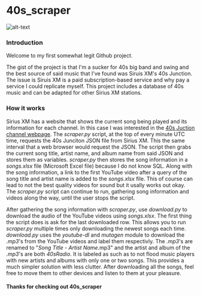 # 40s_scraper
![alt-text](https://images-na.ssl-images-amazon.com/images/I/515VwQP5F6L._SX355_.jpg)

### Introduction

 Welcome to my first somewhat legit Github project.  
 
The gist of the project is that I'm a sucker for 40s big band and swing and the best source of said music that I've found was Siruis XM's 40s Junction.  The issue is Siruis XM is a paid subscription-based service and why pay a service I could replicate myself.  This project includes a database of 40s music and can be adapted for other Sirius XM stations.

### How it works
Sirius XM has a website that shows the current song being played and its information for each channel.  In this case I was interested in the [40s Juction channel webpage](https://www.siriusxm.com/40sJunction). The _scraper.py_ script, at the top of every minute UTC time, requests the 40s Junciton JSON file from Sirius XM.  This the same interval that a web browser would request the JSON. The script then grabs the current song title, artist name, and album name from said JSON and stores them as variables. _scraper.py_  then stores the song information in a _songs.xlsx_ file (Microsoft Excel file) because I do not know SQL.  Along with the song information, a link to the first YouTube video after a query of the song title and artist name is added to the _songs.xlsx_ file.  This of course can lead to not the best quality videos for sound but it usally works out okay. The _scraper.py_ script can continue to run, gathering song information and videos along the way, until the user stops the script.

After gathering the song information with _scraper.py_, use _download.py_ to download the audio of the YouTube videos using _songs.xlsx_.  The first thing the script does is ask for the last downloaded row.  This allows you to run _scraper.py_ multiple times only downloading the newest songs each time. _download.py_ uses the _youtube-dl_ and _mutagen_ module to download the _.mp3_'s from the YouTube videos and label them respectivly.  The _.mp3_'s are renamed to "_Song Title_ - _Artist Name_.mp3" and the artist and album of the _.mp3_'s are both _40sRadio_.  It is labeled as such as to not flood music players with new artists and albums with only one or two songs. This provides a much simpler solution with less clutter. After downloading all the songs, feel free to move them to other devices and listen to them at your pleasure.  

#### Thanks for checking out 40s_scraper
